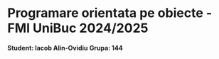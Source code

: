 # Programare orientata pe obiecte - FMI UniBuc 2024/2025
**Student: Iacob Alin-Ovidiu**
**Grupa: 144**
